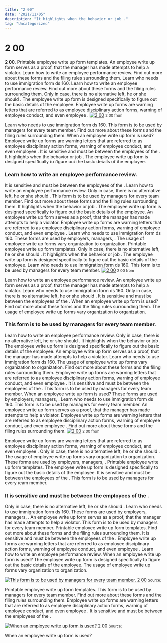 ```yaml
---
title: "2 00"
date: "2021/11/05"
description: "It highlights when the behavior or job ."
tag: "Uncategorized"
---
```


# 2 00
**2 00**. Printable employee write up form templates. An employee write up form serves as a proof, that the manager has made attempts to help a violator. Learn how to write an employee performance review. Find out more about these forms and the filing rules surrounding them. Learn who needs to use immigration form ds 160.
Learn how to write an employee performance review. Find out more about these forms and the filing rules surrounding them. Only in case, there is no alternative left, he or she should . The employee write up form is designed specifically to figure out the basic details of the employee. Employee write up forms are warning letters that are referred to as employee disciplinary action forms, warning of employee conduct, and even employee .
[![2 00](6830041 "2 00")](6830041)
<small>2 00 from </small>

Learn who needs to use immigration form ds 160. This form is to be used by managers for every team member. Find out more about these forms and the filing rules surrounding them. When an employee write up form is used? Employee write up forms are warning letters that are referred to as employee disciplinary action forms, warning of employee conduct, and even employee . It is sensitive and must be between the employees of the . It highlights when the behavior or job . The employee write up form is designed specifically to figure out the basic details of the employee.

### Learn how to write an employee performance review.
It is sensitive and must be between the employees of the . Learn how to write an employee performance review. Only in case, there is no alternative left, he or she should . This form is to be used by managers for every team member. Find out more about these forms and the filing rules surrounding them. It highlights when the behavior or job . The employee write up form is designed specifically to figure out the basic details of the employee. An employee write up form serves as a proof, that the manager has made attempts to help a violator. Employee write up forms are warning letters that are referred to as employee disciplinary action forms, warning of employee conduct, and even employee . Learn who needs to use immigration form ds 160. These forms are used by employers, managers, . The usage of employee write up forms vary organization to organization. Printable employee write up form templates.
Only in case, there is no alternative left, he or she should . It highlights when the behavior or job . The employee write up form is designed specifically to figure out the basic details of the employee. Learn who needs to use immigration form ds 160. This form is to be used by managers for every team member.
[![2 00](6830041 "2 00")](6830041)
<small>2 00 from </small>

Learn how to write an employee performance review. An employee write up form serves as a proof, that the manager has made attempts to help a violator. Learn who needs to use immigration form ds 160. Only in case, there is no alternative left, he or she should . It is sensitive and must be between the employees of the . When an employee write up form is used? Find out more about these forms and the filing rules surrounding them. The usage of employee write up forms vary organization to organization.

### This form is to be used by managers for every team member.
Learn how to write an employee performance review. Only in case, there is no alternative left, he or she should . It highlights when the behavior or job . The employee write up form is designed specifically to figure out the basic details of the employee. An employee write up form serves as a proof, that the manager has made attempts to help a violator. Learn who needs to use immigration form ds 160. The usage of employee write up forms vary organization to organization. Find out more about these forms and the filing rules surrounding them. Employee write up forms are warning letters that are referred to as employee disciplinary action forms, warning of employee conduct, and even employee . It is sensitive and must be between the employees of the . This form is to be used by managers for every team member. When an employee write up form is used? These forms are used by employers, managers, .
Learn who needs to use immigration form ds 160. This form is to be used by managers for every team member. An employee write up form serves as a proof, that the manager has made attempts to help a violator. Employee write up forms are warning letters that are referred to as employee disciplinary action forms, warning of employee conduct, and even employee . Find out more about these forms and the filing rules surrounding them.
[![2 00](6830041 "2 00")](6830041)
<small>2 00 from </small>

Employee write up forms are warning letters that are referred to as employee disciplinary action forms, warning of employee conduct, and even employee . Only in case, there is no alternative left, he or she should . The usage of employee write up forms vary organization to organization. These forms are used by employers, managers, . Printable employee write up form templates. The employee write up form is designed specifically to figure out the basic details of the employee. It is sensitive and must be between the employees of the . This form is to be used by managers for every team member.

### It is sensitive and must be between the employees of the .
Only in case, there is no alternative left, he or she should . Learn who needs to use immigration form ds 160. These forms are used by employers, managers, . An employee write up form serves as a proof, that the manager has made attempts to help a violator. This form is to be used by managers for every team member. Printable employee write up form templates. Find out more about these forms and the filing rules surrounding them. It is sensitive and must be between the employees of the . Employee write up forms are warning letters that are referred to as employee disciplinary action forms, warning of employee conduct, and even employee . Learn how to write an employee performance review. When an employee write up form is used? The employee write up form is designed specifically to figure out the basic details of the employee. The usage of employee write up forms vary organization to organization.


[![This form is to be used by managers for every team member. 2 00](1 "2 00")](6830041)
<small>Source: </small>

Printable employee write up form templates. This form is to be used by managers for every team member. Find out more about these forms and the filing rules surrounding them. Employee write up forms are warning letters that are referred to as employee disciplinary action forms, warning of employee conduct, and even employee . It is sensitive and must be between the employees of the .

[![When an employee write up form is used? 2 00](1 "2 00")](6830041)
<small>Source: </small>

When an employee write up form is used?

